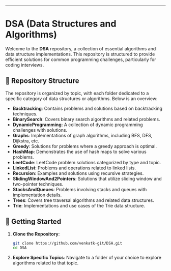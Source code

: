 ---

# DSA (Data Structures and Algorithms)

Welcome to the **DSA** repository, a collection of essential algorithms and data structure implementations. This repository is structured to provide efficient solutions for common programming challenges, particularly for coding interviews.

## 📂 Repository Structure

The repository is organized by topic, with each folder dedicated to a specific category of data structures or algorithms. Below is an overview:

- **Backtracking**: Contains problems and solutions based on backtracking techniques.
- **BinarySearch**: Covers binary search algorithms and related problems.
- **DynamicProgramming**: A collection of dynamic programming challenges with solutions.
- **Graphs**: Implementations of graph algorithms, including BFS, DFS, Dijkstra, etc.
- **Greedy**: Solutions for problems where a greedy approach is optimal.
- **HashMap**: Demonstrates the use of hash maps to solve various problems.
- **LeetCode**: LeetCode problem solutions categorized by type and topic.
- **LinkedList**: Problems and operations related to linked lists.
- **Recursion**: Examples and solutions using recursive strategies.
- **SlidingWindowAnd2Pointers**: Solutions that utilize sliding window and two-pointer techniques.
- **StacksAndQueues**: Problems involving stacks and queues with implementation details.
- **Trees**: Covers tree traversal algorithms and related data structures.
- **Trie**: Implementations and use cases of the Trie data structure.

## 🚀 Getting Started

1. **Clone the Repository**:
   ```bash
   git clone https://github.com/venkatk-git/DSA.git
   cd DSA
   ```

2. **Explore Specific Topics**:
   Navigate to a folder of your choice to explore algorithms related to that topic.

<!-- ## 🛠️ Requirements

- A C++ compiler (e.g., GCC)
- Basic knowledge of data structures and algorithms
- Familiarity with problem-solving platforms like LeetCode, Codeforces, or HackerRank.

## 🤝 Contribution Guidelines

Contributions to this repository are welcome! Here’s how you can help:

1. Fork the repository.
2. Make improvements or add new algorithms.
3. Create a pull request describing your changes.

-->
